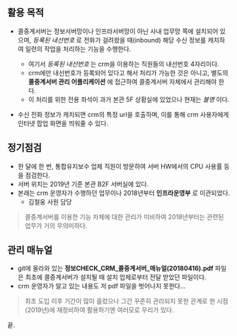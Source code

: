 ## 활용 목적

- 콜중계서버는 정보서버망이나 인프라서버망이 아닌 사내 업무망 쪽에 설치되어 있으며, _등록된 내선번호_ 로 전화가 걸려왔을 때(inbound) 해당 수신 정보를 캐치하여 일련의 작업을 처리하는 기능을 수행한다.
    - 여기서 _등록된 내선번호_ 는 crm을 이용하는 직원들의 내선번호 4자리이다.
    - crm에만 내선번호가 등록되어 있다고 해서 처리가 가능한 것은 아니고, 별도의 **콜중계서버 관리 어플리케이션** 에 접근하여 콜중계서버 자체에서 관리해야 한다.
    - 이 처리를 위한 전용 좌석이 과거 본관 5F 상황실에 있었으나 현재는 _불명_ 이다.

- 수신 전화 정보가 캐치되면 crm의 특정 url을 호출하며, 이를 통해 crm 사용자에게 인터넷 팝업 화면을 띄워줄 수 있다.


## 정기점검

- 한 달에 한 번, 통합유지보수 업체 직원이 방문하여 서버 HW에서의 CPU 사용률 등을 점검한다.
- 서버 위치는 2019년 기준 본관 B2F 서버실에 있다.
- 본래는 crm 운영자가 수행하던 업무이나 2018년부터 **인프라운영부** 로 이관되었다.
    - 김철웅 사원 담당

> 콜중계서버를 이용한 기능 자체에 대한 관리가 미비하여 2018년부터는 관련된 업무가 거의 무의미하다.

## 관리 매뉴얼

- git에 올라와 있는 **정보CHECK_CRM_콜중계서버_매뉴얼(20180416).pdf** 파일은 최초에 콜중계서버가 설치될 때 설치 업체로부터 전달 받았던 파일이다.
- crm 운영자가 알고 있는 내용도 저 pdf 파일을 벗어나지 못한다...

> 최초 도입 이후 기간이 많이 흘렀으나 그간 꾸준히 관리되지 못한 관계로 현 시점(2019년)에 재정비하여 활용하기엔 여러모로 무리가 있다.

끝.